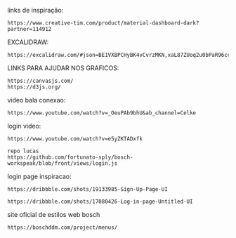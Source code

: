 links de inspiração:

    https://www.creative-tim.com/product/material-dashboard-dark?partner=114912

EXCALIDRAW:

    https://excalidraw.com/#json=BE1VXBPCHyBK4vCvrzMKN,xaL87ZUoq2u0bPaR96ccZw


LINKS PARA AJUDAR NOS GRAFICOS:

    https://canvasjs.com/
    https://d3js.org/

video bala conexao:

    https://www.youtube.com/watch?v=_OeuPAb9bhU&ab_channel=Celke


login video:

    https://www.youtube.com/watch?v=e5yZKTADxfk

    repo lucas
    https://github.com/fortunato-sply/bosch-workspeak/blob/front/views/login.js

login page inspiracao:

    https://dribbble.com/shots/19133985-Sign-Up-Page-UI
    
    https://dribbble.com/shots/17080426-Log-in-page-Untitled-UI

site oficial de estilos web bosch

    https://boschddm.com/project/menus/